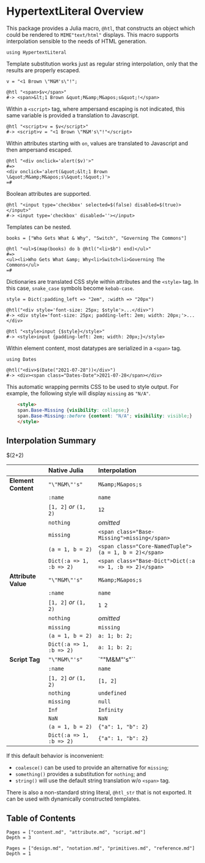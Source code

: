 # HypertextLiteral Overview

This package provides a Julia macro, `@htl`, that constructs an object
which could be rendered to `MIME"text/html"` displays. This macro
supports interpolation sensible to the needs of HTML generation.

    using HypertextLiteral

Template substitution works just as regular string interpolation, only
that the results are properly escaped.

    v = "<1 Brown \"M&M's\"!";

    @htl "<span>$v</span>"
    #-> <span>&lt;1 Brown &quot;M&amp;M&apos;s&quot;!</span>

Within a `<script>` tag, where ampersand escaping is not indicated, this
same variable is provided a translation to Javascript.

    @htl "<script>v = $v</script>"
    #-> <script>v = "<1 Brown \"M&M's\"!"</script>

Within attributes starting with `on`, values are translated to
Javascript and then ampersand escaped.

    @htl "<div onclick='alert($v)'>"
    #=>
    <div onclick='alert(&quot;&lt;1 Brown \&quot;M&amp;M&apos;s\&quot;!&quot;)'>
    =#

Boolean attributes are supported.

    @htl "<input type='checkbox' selected=$(false) disabled=$(true)></input>"
    #-> <input type='checkbox' disabled=''></input>

Templates can be nested.

    books = ["Who Gets What & Why", "Switch", "Governing The Commons"]

    @htl "<ul>$(map(books) do b @htl("<li>$b") end)</ul>"
    #=>
    <ul><li>Who Gets What &amp; Why<li>Switch<li>Governing The Commons</ul>
    =#

Dictionaries are translated CSS style within attributes and the
`<style>` tag. In this case, `snake_case` symbols become `kebab-case`.

    style = Dict(:padding_left => "2em", :width => "20px")

    @htl("<div style='font-size: 25px; $style'>...</div>")
    #-> <div style='font-size: 25px; padding-left: 2em; width: 20px;'>...</div>

    @htl "<style>input {$style}</style>"
    #-> <style>input {padding-left: 2em; width: 20px;}</style>

Within element content, most datatypes are serialized in a `<span>` tag.

    using Dates

    @htl("<div>$(Date("2021-07-28"))</div>")
    #-> <div><span class="Dates-Date">2021-07-28</span></div>

This automatic wrapping permits CSS to be used to style output. For
example, the following style will display `missing` as `"N/A"`.

```HTML
    <style>
    span.Base-Missing {visibility: collapse;}
    span.Base-Missing::before {content: "N/A"; visibility: visible;}
    </style>
```

## Interpolation Summary

$(2+2)

|                     | **Native Julia**         | **Interpolation**  |
|:------------------- |:-------------------------|:------------------ |
| **Element Content** | `"\"M&M\"'s"`            | `M&amp;M&apos;s`   |
|                     | `:name`                  | `name`             |
|                     | `[1, 2]` *or* `(1, 2)`   | `12`               |
|                     | `nothing`                | *omitted*          |
|                     | `missing`                | `<span class="Base-Missing">missing</span>` |
|                     | `(a = 1, b = 2)`         | `<span class="Core-NamedTuple">(a = 1, b = 2)</span>` |
|                     | `Dict(:a => 1, :b => 2)` | `<span class="Base-Dict">Dict(:a => 1, :b => 2)</span>` |
| **Attribute Value** | `"\"M&M\"'s"`            | `M&amp;M&apos;s`   |
|                     | `:name`                  | `name`             |
|                     | `[1, 2]` *or* `(1, 2)`   | `1 2`              |
|                     | `nothing`                | *omitted*          |
|                     | `missing`                | `missing`          |
|                     | `(a = 1, b = 2)`         | `a: 1; b: 2;`      |
|                     | `Dict(:a => 1, :b => 2)` | `a: 1; b: 2;`      |
| **Script Tag**      | `"\"M&M\"'s"`            | `"\"M&M\"'s"``     |
|                     | `:name`                  | `name`             |
|                     | `[1, 2]` *or* `(1, 2)`   | `[1, 2]`           |
|                     | `nothing`                | `undefined`        |
|                     | `missing`                | `null`             |
|                     | `Inf`                    | `Infinity`         |
|                     | `NaN`                    | `NaN`              |
|                     | `(a = 1, b = 2)`         | `{"a": 1, "b": 2}` |
|                     | `Dict(:a => 1, :b => 2)` | `{"a": 1, "b": 2}` |

If this default behavior is inconvenient:

* `coalesce()` can be used to provide an alternative for `missing`;
* `something()` provides a substitution for `nothing`; and
* `string()` will use the default string translation w/o `<span>` tag.

There is also a non-standard string literal, `@htl_str` that is not
exported. It can be used with dynamically constructed templates.

## Table of Contents

```@contents
Pages = ["content.md", "attribute.md", "script.md"]
Depth = 3
```

```@contents
Pages = ["design.md", "notation.md", "primitives.md", "reference.md"]
Depth = 1
```
